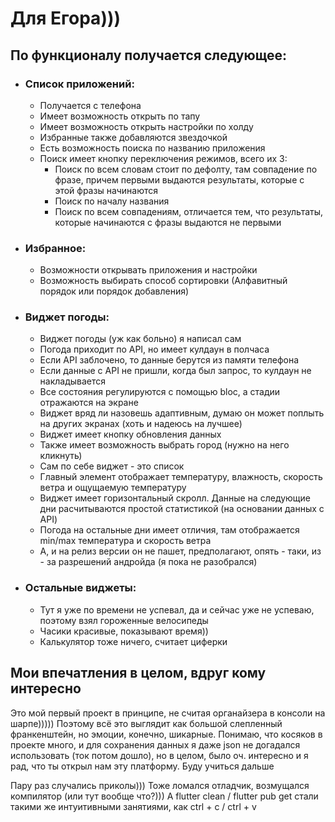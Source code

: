 # Для Егора)))

## По функционалу получается следующее:

- ### Список приложений:
  - Получается с телефона
  - Имеет возможность открыть по тапу
  - Имеет возможность открыть настройки по холду
  - Избранные также добавляются звездочкой
  - Есть возможность поиска по названию приложения
  - Поиск имеет кнопку переключения режимов, всего их 3:
    - Поиск по всем словам стоит по дефолту, там совпадение по фразе, 
    причем первыми выдаются результаты, которые с этой фразы начинаются
    - Поиск по началу названия
    - Поиск по всем совпадениям, отличается тем, что результаты, 
    которые начинаются с фразы выдаются не первыми
  

- ### Избранное:
  - Возможности открывать приложения и настройки
  - Возможность выбирать способ сортировки (Алфавитный порядок или порядок добавления)

- ### Виджет погоды:
  - Виджет погоды (уж как больно) я написал сам
  - Погода приходит по API, но имеет кулдаун в полчаса
  - Если API заблочено, то данные берутся из памяти телефона
  - Если данные с API не пришли, когда был запрос, то кулдаун не накладывается
  - Все состояния регулируются с помощью bloc, а стадии отражаются на экране
  - Виджет вряд ли назовешь адаптивным, думаю он может поплыть
        на других экранах (хоть и надеюсь на лучшее)
  - Виджет имеет кнопку обновления данных
  - Также имеет возможность выбрать город (нужно на него кликнуть)
  - Сам по себе виджет - это список
  - Главный элемент отображает температуру, влажность, скорость ветра и ощущаемую температуру
  - Виджет имеет горизонтальный скролл. Данные на следующие дни расчитываются простой статистикой
        (на основании данных с API)
  - Погода на остальные дни имеет отличия, там отображается min/max температура и скорость ветра
  - А, и на релиз версии он не пашет, предполагают, опять - таки, из - за разрешений андройда
        (я пока не разобрался)

- ### Остальные виджеты:
  - Тут я уже по времени не успевал, да и сейчас уже не успеваю, поэтому взял гороженные велосипеды
  - Часики красивые, показывают время))
  - Калькулятор тоже ничего, считает циферки


## Мои впечатления в целом, вдруг кому интересно

Это мой первый проект в принципе, не считая органайзера в консоли на шарпе)))))
Поэтому всё это выглядит как большой слепленный франкенштейн, но эмоции, конечно,
шикарные. 
Понимаю, что косяков в проекте много, и для сохранения данных я даже json не догадался использовать (ток потом дошло), 
но в целом, было оч. интересно и я рад, что ты открыл нам эту платформу. 
Буду учиться дальше

Пару раз случались приколы))) Тоже ломался отладчик, возмущался компилятор (или тут вообще что?)))
А flutter clean / flutter pub get стали такими же интуитивными занятиями, как ctrl + c / ctrl + v